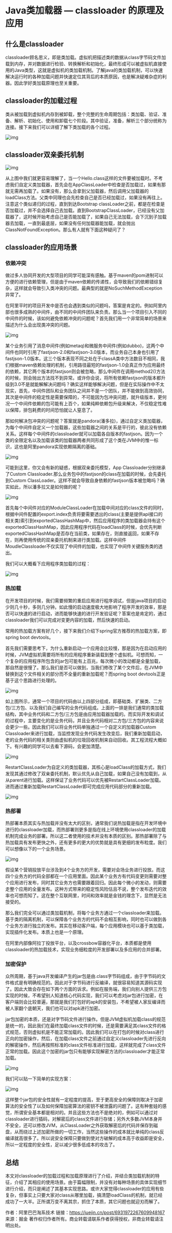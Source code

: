 # Java类加载器 — classloader 的原理及应用

## 什么是classloader

classloader顾名思义，即是类加载。虚拟机把描述类的数据从class字节码文件加载到内存，并对数据进行检验、转换解析和初始化，最终形成可以被虚拟机直接使用的Java类型，这就是虚拟机的类加载机制。了解java的类加载机制，可以快速解决运行时的各种加载问题并快速定位其背后的本质原因，也是解决疑难杂症的利器。因此学好类加载原理也至关重要。

## classloader的加载过程

类从被加载到虚拟机内存到被卸载，整个完整的生命周期包括：类加载、验证、准备、解析、初始化、使用和卸载七个阶段。其中验证，准备，解析三个部分统称为连接。接下来我们可以详细了解下类加载的各个过程。

![img](https://gitee.com/wuyilong/picture-bed/raw/master//img/3279460766e7484dbee19e086739d0f0~tplv-k3u1fbpfcp-watermark.awebp)

## classloader双亲委托机制

![img](https://gitee.com/wuyilong/picture-bed/raw/master//img/20201217213314510.png)

从上图中我们就更容易理解了，当一个Hello.class这样的文件要被加载时。不考虑我们自定义类加载器，首先会在AppClassLoader中检查是否加载过，如果有那就无需再加载了。如果没有，那么会拿到父加载器，然后调用父加载器的loadClass方法。父类中同理也会先检查自己是否已经加载过，如果没有再往上。注意这个类似递归的过程，直到到达Bootstrap classLoader之前，都是在检查是否加载过，并不会选择自己去加载。直到BootstrapClassLoader，已经没有父加载器了，这时候开始考虑自己是否能加载了，如果自己无法加载，会下沉到子加载器去加载，一直到最底层，如果没有任何加载器能加载，就会抛出ClassNotFoundException。那么有人就有下面这种疑问了？

## classloader的应用场景

### 依赖冲突

做过多人协同开发的大型项目的同学可能深有感触。基于maven的pom进制可以方便的进行依赖管理，但是由于maven依赖的传递性，会导致我们的依赖错综复杂，这样就会导致引入类冲突的问题。最典型的就是NoSuchMethodException异常了。

在阿里平时的项目开发中是否也会遇到类似的问题吗，答案是肯定的。例如阿里内部也很多成熟的中间件，由不同的中间件团队来负责。那么当一个项目引入不同的中间件的时候，该如何避免依赖冲突的问题呢？首先我们用一个非常简单的场景来描述为什么会出现类冲突的问题。

![img](https://p3-juejin.byteimg.com/tos-cn-i-k3u1fbpfcp/81c652f15ab047889248022db073b53d~tplv-k3u1fbpfcp-watermark.awebp)

某个业务引用了消息中间件(例如metaq)和微服务中间件(例如dubbo)，这两个中间件也同时引用了fastjson-2.0和fastjson-3.0版本，而业务自己本身也引用了fastjson-1.0版本。这三个版本表现不同之处在于classA类中方法数目不相同，我们根据maven依赖处理的机制，引用路径最短的fastjson-1.0会真正作为应用最终的依赖，其它两个版本的fastjson则会被忽略，那么中间件在调用method2()方法的时候，则会抛出方法找不到异常。或许你会说，将所有依赖fastjson的版本都升级到3.0不是就能解解决问题吗？确实这样能够解决问题，但是在实际操作中不太现实，首先，中间件团队和业务团队之间并不是一个团队，并不能做到高效协同，其次是中间件的稳定性是需要保障的，不可能因为包冲突问题，就升级版本，更何况一个中间件依赖的包可能有上百个，如果纯粹依赖包升级来解决，不仅稳定性难以保障，排包耗费的时间恐怕就让人窒息了。

那如何解决包冲突的问题呢？答案就是pandora(潘多拉)，通过自定义类加载器，为每个中间件自定义一个加载器，这些加载器之间的关系是平行的，彼此没有依赖关系。这样每个中间件的classloader就可以加载各自版本的fastjson。因为一个类的全限定名以及加载该类的加载器两者共同形成了这个类在JVM中的惟一标识，这也是阿里pandora实现依赖隔离的基础。

![img](https://p1-juejin.byteimg.com/tos-cn-i-k3u1fbpfcp/8b891f90c26e41dd8f79ca9f5ac0fab2~tplv-k3u1fbpfcp-watermark.awebp)

可能到这里，你又会有新的疑惑，根据双亲委托模型，App Classloader分别继承了Custom Classloader.那么业务包中的fastjson的class在加载的时候，会先委托到Custom ClassLoader。这样不就会导致自身依赖的fastjson版本被忽略吗？确实如此，所以潘多拉又是如何做的呢？

![img](https://p6-juejin.byteimg.com/tos-cn-i-k3u1fbpfcp/b56537c84555466fba0040bc49fbdb72~tplv-k3u1fbpfcp-watermark.awebp)

首先每个中间件对应的ModuleClassLoader在加载中间对应的class文件的同时，根据中间件配置的export.index负责将要需要透出的class(主要是提供api接口的相关类)索引到exportedClassHashMap中，然后应用程序的类加载器会持有这个exportedClassHashMap，因此应用程序代码在loadClass的时候，会优先判断exportedClassHashMap是否存在当前类，如果存在，则直接返回，如果不存在，则再使用传统的双亲委托机制来进行类加载。这样中间件MoudleClassloader不仅实现了中间件的加载，也实现了中间件关键服务类的透出。

我们可以大概看下应用程序类加载的过程：

![img](https://p3-juejin.byteimg.com/tos-cn-i-k3u1fbpfcp/414d790116834b1084437806b16f5c9b~tplv-k3u1fbpfcp-watermark.awebp)

### 热加载

在开发项目的时候，我们需要频繁的重启应用进行程序调试，但是java项目的启动少则几十秒，多则几分钟。如此慢的启动速度极大地影响了程序开发的效率，那是否可以快速的进行启动，进而能够快速的进行开发验证呢？答案也是肯定的，通过classloader我们可以完成对变更内容的加载，然后快速的启动。

常用的热加载方案有好几个，接下来我们介绍下spring官方推荐的热加载方案，即spring boot devtools。

首先我们需要思考下，为什么重新启动一个应用会比较慢，那是因为在启动应用的时候，JVM虚拟机需要将所有的应用程序重新装载到整个虚拟机。可想而知，一个复杂的应用程序所包含的jar包可能有上百兆，每次微小的改动都是全量加载，那自然是很慢了。那么我们是否可以做到，当我们修改了某个文件后，在JVM中替换到这个文件相关的部分而不全量的重新加载呢？而spring boot devtools正是基于这个思路进行处理的。

![img](https://p9-juejin.byteimg.com/tos-cn-i-k3u1fbpfcp/9569e29707f54671883b22630c635822~tplv-k3u1fbpfcp-watermark.awebp)

如上图所示，通常一个项目的代码由以上四部分组成，即基础类、扩展类、二方包/三方包、以及我们自己编写的业务代码组成。上面的一排是我们通常的类加载结构，其中业务代码和二方包/三方包是由应用加载器加载的。而实际开发和调试的过程中，主要变化的是业务代码，并且业务代码相对二方包/三方包的内容来说会更少一些。因此我们可以将业务代码单独通过一个自定义的加载器Custom Classloader来进行加载，当监控发现业务代码发生改变后，我们重新加载启动，老的业务代码的相关类则由虚拟机的垃圾回收机制来自动回收。其工程流程大概如下。有兴趣的同学可以去看下源码，会更加清楚。

![img](https://p3-juejin.byteimg.com/tos-cn-i-k3u1fbpfcp/7f663e80935241f6820b8d582a1c2530~tplv-k3u1fbpfcp-watermark.awebp)

RestartClassLoader为自定义的类加载器，其核心是loadClass的加载方式，我们发现其通过修改了双亲委托机制，默认优先从自己加载，如果自己没有加载到，从从parent进行加载。这样保证了业务代码可以优先被RestartClassLoader加载。进而通过重新加载RestartClassLoader即可完成应用代码部分的重新加载。

![img](https://p6-juejin.byteimg.com/tos-cn-i-k3u1fbpfcp/87c12067585c461a8b2130b9b515579e~tplv-k3u1fbpfcp-watermark.awebp)

### 热部署

热部署本质其实与热加载并没有太大的区别，通常我们说热加载是指在开发环境中进行的classloader加载，而热部署则更多是指在线上环境使用classloader的加载机制完成业务的部署。所以这二者使用的技术并没有本质的区别。那热部署除了与热加载具有发布更快之外，还有更多的更大的优势就是具有更细的发布粒度。我们可以想像以下的一个业务场景。

![img](https://p6-juejin.byteimg.com/tos-cn-i-k3u1fbpfcp/a1790f599b46470796414e024cb308c4~tplv-k3u1fbpfcp-watermark.awebp)

假设某个营销投放平台涉及到4个业务方的开发，需要对会场业务进行投放。而这四个业务方的代码全部都在一个应用里面。因此某个业务方有代码变更则需要对整个应用进行发布，同时其它业务方也需要跟着回归。因此每个微小的发动，则需要走整个应用的全量发布。这种方式带来的稳定性风险估且不说，整个发布迭代的效率也可想而知了。这在整个互联网里，时间和效率就是金钱的理念下，显然是无法接受的。

那么我们完全可以通过类加载机制，将每个业务方通过一个classloader来加载。基于类的隔离机制，可以保障各个业务方的代码不会相互影响，同时也可以做到各个业务方进行独立的发布。其实在移动客户端，每个应用模块也可以基于类加载，实现插件化发布。本质上也是一个原理。

在阿里内部像阿拉丁投放平台，以及crossbow容器化平台，本质都是使用classloader的热加载技术，实现业务细粒度的开发部署以及多应用的合并部署。

### 加密保护

众所周期，基于java开发编译产生的jar包是由.class字节码组成，由于字节码的文件格式是有明确规范的。因此对于字节码进行反编译，就很容易知道其源码实现了。因此大致会存在如下两个方面的诉求。例如在服务端，我们向别人提供三方包实现的时候，不希望别人知道核心代码实现，我们可以考虑对jar包进行加密，在客户端则会比较普遍，那就是我们打包好的apk的安装包，不希望被人家反编译而被人家翻个底朝天，我们也可以对apk进行加密。

jar包加密的本质，还是对字节码文件进行操作。但是JVM虚拟机加载class的规范是统一的，因此我们在最终加载class文件的时候，还是需要满足其class文件的格式规范，否则虚拟机是不能正常加载的。因此我们可以在打包的时候对class进行正向的加密操作，然后，在加载class文件之前通过自定义classloader先进行反向的解密操作，然后再按照标准的class文件标准进行加载，这样就完成了class文件正常的加载。因此这个加密的jar包只有能够实现解密方法的classloader才能正常加载。

![img](https://p6-juejin.byteimg.com/tos-cn-i-k3u1fbpfcp/a3220a40d5ed476fb836940045f6d46e~tplv-k3u1fbpfcp-watermark.awebp)

我们可以贴一下简单的实现方案：

![img](https://p6-juejin.byteimg.com/tos-cn-i-k3u1fbpfcp/457b31e968a942519e8269826e34d9b1~tplv-k3u1fbpfcp-watermark.awebp)

这样整个jar包的安全性就有一定程度的提高，至于更高安全的保障则取决于加密算法的安全性了以及如何保障加密算法的密钥不被泄露的问题了。这有种套娃的感觉，所谓安全基本都是相对的。并且这些方法也不是绝对的，例如可以通过对classloader进行插码，对解密后的class文件进行存储；另外大多数JVM本身并不安全，还可以修改JVM，从ClassLoader之外获取解密后的代码并保存到磁盘，从而绕过上述加密所做的一切工作，当然这些操作的成本就比单纯的class反编译就高很多了。所以说安全保障只要做到使对方破解的成本高于收益即是安全，所以一定程度的安全性，足以减少很多低成本的攻击了。

## 总结

本文对classloader的加载过程和加载原理进行了介绍，并结合类加载机制的特征，介绍了其相应的使用场景。由于篇幅限制，并没有对每种场景的具体实现细节进行介绍，而只是阐述了其基本实现思路。或许大家觉得classloader的应用有些复杂，但事实上只要大家对class从哪里加载，搞清楚loadClass的机制，就已经成功了一大半。正所谓万变不离其宗，抓住了本质，其它问题也就迎刃而解了。


作者：阿里巴巴淘系技术
链接：https://juejin.cn/post/6931972267609948167
来源：掘金
著作权归作者所有。商业转载请联系作者获得授权，非商业转载请注明出处。

